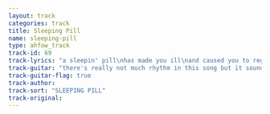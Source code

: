 ```yaml
---
layout: track
categories: track
title: Sleeping Pill
name: sleeping-pill
type: ahfow_track
track-id: 69
track-lyrics: "a sleepin' pill\nhas made you ill\nand caused you to regress\nyou're losin' touch\nwith simple pleasures\nyour life is gettin' dull\n\nyour telephone neurosis\nit's killin' all us\nyour friends are gettin' famous\nbut that's not who have to call\nyou're havin' trouble wakin' up\nyou want things to be perfect\nyou're always at the window\nyou think it's safer there"
track-guitar: "there's really not much rhythm in this song but it sounds nice to slap a capo on F# and play these chords\nverse: A D\nchange: F G Amin G F G Amin\n(provided by brad)"
track-guitar-flag: true
track-author: 
track-sort: "SLEEPING PILL"
track-original: 
---
```

